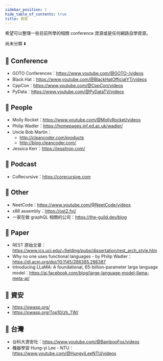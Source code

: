 ```yaml
---
sidebar_position: 1
hide_table_of_contents: true
title: 首頁
---
```


希望可以整理一些目前所學的相關 conference 資源或是任何網路自學資源。

尚未分類 ⬇️
## 🐳 Conference
- GOTO Conferences：https://www.youtube.com/@GOTO-/videos
- Black Hat：https://www.youtube.com/@BlackHatOfficialYT/videos
- CppCon：https://www.youtube.com/@CppCon/videos
- PyData：https://www.youtube.com/@PyDataTV/videos

## 🐳 People
- Molly Rocket：https://www.youtube.com/@MollyRocket/videos
- Philip Wadler：https://homepages.inf.ed.ac.uk/wadler/
- Uncle Bob Martin：
  - http://cleancoder.com/products
  - http://blog.cleancoder.com/
- Jessica Kerr：https://jessitron.com/

## :whale: Podcast
- CoRecursive：https://corecursive.com

## 🐳 Other
- NeetCode：https://www.youtube.com/@NeetCode/videos
- x86 assembly：https://ost2.fyi/
- 一家在做 graphQL 相關的公司：https://the-guild.dev/blog

## 🐳 Paper
- REST 原始文章：https://www.ics.uci.edu/~fielding/pubs/dissertation/rest_arch_style.htm
- Why no one uses functional languages - by Philip Wadler：https://dl.acm.org/doi/10.1145/286385.286387
- Introducing LLaMA: A foundational, 65-billion-parameter large language model：https://ai.facebook.com/blog/large-language-model-llama-meta-ai/

## :whale: 資安
- https://owasp.org/
- https://owasp.org/Top10/zh_TW/

## 🐳 台灣
- 台科大資安社：https://www.youtube.com/@BambooFox/videos
- 機器學習 Hung-yi Lee - NTU：https://www.youtube.com/@HungyiLeeNTU/videos
